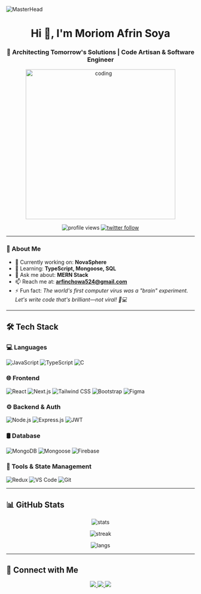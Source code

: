![MasterHead](https://i.ibb.co.com/y90sTtv/Red-and-Black-Modern-Business-Development-Strategy-Banner.png)

<h1 align="center">Hi 👋, I'm Moriom Afrin Soya</h1>
<h3 align="center">🚀 Architecting Tomorrow's Solutions | Code Artisan & Software Engineer</h3>

<p align="center">
  <img src="https://i.ibb.co/4SXpKzm/601014116770475-6068beff4640a.gif" alt="coding" width="400" />
</p>

<p align="center">
  <img src="https://komarev.com/ghpvc/?username=afrinchowa&label=Profile%20views&color=0e75b6&style=flat" alt="profile views" />
  <a href="https://twitter.com/afrinchowa81" target="_blank">
    <img src="https://img.shields.io/twitter/follow/afrinchowa81?logo=twitter&style=flat-square" alt="twitter follow" />
  </a>
</p>

---

### 🚀 About Me

- 🔭 Currently working on: **NovaSphere**
- 🌱 Learning: **TypeScript, Mongoose, SQL**
- 💬 Ask me about: **MERN Stack**
- 📫 Reach me at: **arfinchowa524@gmail.com**
- ⚡ Fun fact: *The world's first computer virus was a "brain" experiment. Let's write code that's brilliant—not viral! 🧠💻*

---

## 🛠️ Tech Stack

### 💻 Languages
![JavaScript](https://img.shields.io/badge/JavaScript-F7DF1E?style=for-the-badge&logo=javascript&logoColor=black)
![TypeScript](https://img.shields.io/badge/TypeScript-3178C6?style=for-the-badge&logo=typescript&logoColor=white)
![C](https://img.shields.io/badge/C-00599C?style=for-the-badge&logo=c&logoColor=white)

### 🌐 Frontend
![React](https://img.shields.io/badge/React-20232A?style=for-the-badge&logo=react&logoColor=61DAFB)
![Next.js](https://img.shields.io/badge/Next.js-000000?style=for-the-badge&logo=nextdotjs)
![Tailwind CSS](https://img.shields.io/badge/Tailwind-06B6D4?style=for-the-badge&logo=tailwindcss&logoColor=white)
![Bootstrap](https://img.shields.io/badge/Bootstrap-7952B3?style=for-the-badge&logo=bootstrap&logoColor=white)
![Figma](https://img.shields.io/badge/Figma-black?style=for-the-badge&logo=figma&logoColor=white)

### ⚙️ Backend & Auth
![Node.js](https://img.shields.io/badge/Node.js-339933?style=for-the-badge&logo=node.js&logoColor=white)
![Express.js](https://img.shields.io/badge/Express-000000?style=for-the-badge&logo=express&logoColor=white)
![JWT](https://img.shields.io/badge/JWT-black?style=for-the-badge&logo=JSON%20web%20tokens)

### 🛢️ Database
![MongoDB](https://img.shields.io/badge/MongoDB-47A248?style=for-the-badge&logo=mongodb&logoColor=white)
![Mongoose](https://img.shields.io/badge/Mongoose-880000?style=for-the-badge&logo=mongoose&logoColor=white)
![Firebase](https://img.shields.io/badge/Firebase-FFCA28?style=for-the-badge&logo=firebase&logoColor=black)

### 🧰 Tools & State Management
![Redux](https://img.shields.io/badge/Redux-764ABC?style=for-the-badge&logo=redux&logoColor=white)
![VS Code](https://img.shields.io/badge/VSCode-007ACC?style=for-the-badge&logo=visual-studio-code&logoColor=white)
![Git](https://img.shields.io/badge/Git-F05032?style=for-the-badge&logo=git&logoColor=white)

---

## 📊 GitHub Stats

<p align="center">
  <img src="https://github-readme-stats.vercel.app/api?username=afrinchowa&show_icons=true&theme=radical" alt="stats" />
</p>

<p align="center">
  <img src="https://github-readme-streak-stats.herokuapp.com/?user=afrinchowa&theme=radical" alt="streak" />
</p>

<p align="center">
  <img src="https://github-readme-stats.vercel.app/api/top-langs/?username=afrinchowa&layout=compact&theme=radical" alt="langs" />
</p>

---

## 🔗 Connect with Me

<p align="center">
  <a href="https://linkedin.com/in/moriom-afrin-chowa" target="_blank">
    <img src="https://img.shields.io/badge/LinkedIn-0077B5?style=for-the-badge&logo=linkedin&logoColor=white" />
  </a>
  <a href="https://twitter.com/afrinchowa81" target="_blank">
    <img src="https://img.shields.io/badge/Twitter-1DA1F2?style=for-the-badge&logo=twitter&logoColor=white" />
  </a>
  <a href="https://fb.com/moriom.afrin.soya" target="_blank">
    <img src="https://img.shields.io/badge/Facebook-1877F2?style=for-the-badge&logo=facebook&logoColor=white" />
  </a>
</p>
